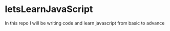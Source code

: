 # letsLearnJavaScript
In this repo I will be writing code and learn javascript from basic to advance

